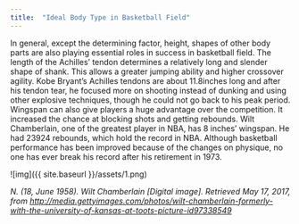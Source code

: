 ```yaml
---
title:  "Ideal Body Type in Basketball Field"
---
```


In general, except the determining factor, height, shapes of other body parts are also playing essential roles in success in basketball field. The length of the Achilles’ tendon determines a relatively long and slender shape of shank. This allows a greater jumping ability and higher crossover agility. Kobe Bryant’s Achilles tendons are about 11.8inches long and after his tendon tear, he focused more on shooting instead of dunking and using other explosive techniques, though he could not go back to his peak period. Wingspan can also give players a huge advantage over the competition. It increased the chance at blocking shots and getting rebounds. Wilt Chamberlain, one of the greatest player in NBA, has 8 inches’ wingspan. He had 23924 rebounds, which hold the record in NBA. Although basketball performance has been improved because of the changes on physique, no one has ever break his record after his retirement in 1973. 

![img]({{ site.baseurl }}/assets/1.png)

*N. (18, June 1958). Wilt Chamberlain [Digital image]. Retrieved May 17, 2017, from http://media.gettyimages.com/photos/wilt-chamberlain-formerly-with-the-university-of-kansas-at-toots-picture-id97338549*




